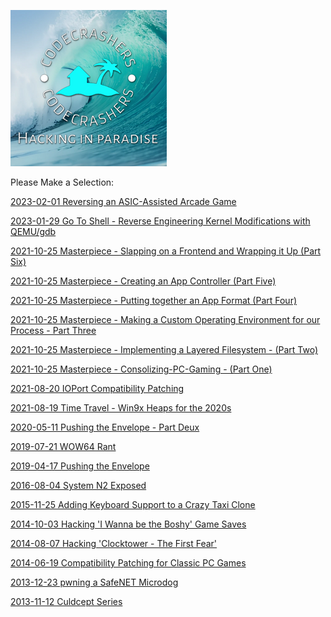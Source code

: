 ![](assets/index/cc_logo.png)

Please Make a Selection:

[2023-02-01 Reversing an ASIC-Assisted Arcade Game](asic_arcade.md)

[2023-01-29 Go To Shell - Reverse Engineering Kernel Modifications with QEMU/gdb](https://github.com/batteryshark/writeups/wiki/Go-to-Shell---Reverse-Engineering-Kernel-Modifications-with-QEMU-gdb)

[2021-10-25 Masterpiece - Slapping on a Frontend and Wrapping it Up (Part Six)](https://github.com/batteryshark/writeups/wiki/Masterpiece,-Slapping-on-a-Frontend-and-Wrapping-it-Up-(Part-Six))

[2021-10-25 Masterpiece - Creating an App Controller (Part Five)](https://github.com/batteryshark/writeups/wiki/Masterpiece,-Creating-an-App-Controller-(Part-Five))

[2021-10-25 Masterpiece - Putting together an App Format (Part Four)](https://github.com/batteryshark/writeups/wiki/Masterpiece,-Putting-together-an-App-Format-(Part-Four))

[2021-10-25 Masterpiece - Making a Custom Operating Environment for our Process - Part Three](https://github.com/batteryshark/writeups/wiki/Masterpiece,-Making-a-Custom-Operating-Environment-for-our-Processes-(Part-Three))

[2021-10-25 Masterpiece - Implementing a Layered Filesystem - (Part Two)](https://github.com/batteryshark/writeups/wiki/Masterpiece,-Implementing-a-Layered-Filesystem-(Part-Two))

[2021-10-25 Masterpiece - Consolizing-PC-Gaming - (Part One)](https://github.com/batteryshark/writeups/wiki/Masterpiece,-Consolizing-PC-Gaming-(Part-One))

[2021-08-20 IOPort Compatibility Patching](https://github.com/batteryshark/writeups/wiki/IOPort-Compatibility-Patching)

[2021-08-19 Time Travel - Win9x Heaps for the 2020s](https://github.com/batteryshark/writeups/wiki/Time-Travel---Win9x-Heaps-for-the-2020s)

[2020-05-11 Pushing the Envelope - Part Deux](https://github.com/batteryshark/writeups/wiki/Pushing-the-Envelope-Part-Deux)

[2019-07-21 WOW64 Rant](https://github.com/batteryshark/writeups/wiki/WOW64-Rant)

[2019-04-17 Pushing the Envelope](https://github.com/batteryshark/writeups/wiki/Pushing-the-Envelope)

[2016-08-04 System N2 Exposed](https://github.com/batteryshark/writeups/wiki/System-N2-Exposed)

[2015-11-25 Adding Keyboard Support to a Crazy Taxi Clone](https://github.com/batteryshark/writeups/wiki/Adding-Keyboard-Support-to-a-Crazy-Taxi-Clone)

[2014-10-03 Hacking 'I Wanna be the Boshy' Game Saves](https://github.com/batteryshark/writeups/wiki/Hacking-IWBTB-Game-Saves)

[2014-08-07 Hacking 'Clocktower - The First Fear'](https://github.com/batteryshark/writeups/wiki/Hacking-Clocktower-The-First-Fear)

[2014-06-19 Compatibility Patching for Classic PC Games](https://github.com/batteryshark/writeups/wiki/Compatibility-Patching-for-Classic-PC-Games)

[2013-12-23 pwning a SafeNET Microdog](https://github.com/batteryshark/writeups/wiki/pwning-a-SafeNET-Microdog)

[2013-11-12 Culdcept Series](https://github.com/batteryshark/writeups/wiki/Culdcept-Series)
